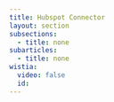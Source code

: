 ```yaml
---
title: Hubspot Connector
layout: section
subsections:
  - title: none
subarticles:
  - title: none
wistia:
  video: false
  id:
---
```

